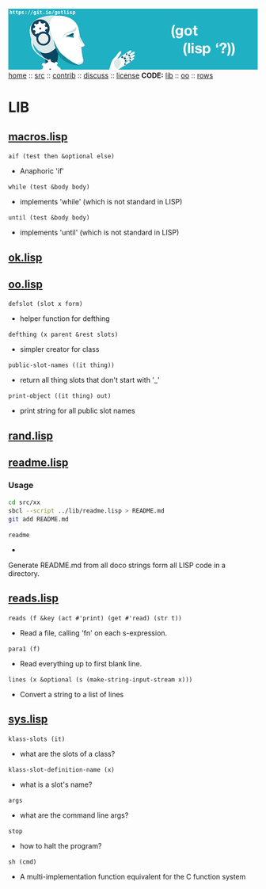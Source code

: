 <a name=top></a>
<a href="https://github.com/timm/lisp/blob/master/README.md#top">
<img src="https://raw.githubusercontent.com/timm/lisp/master/etc/img/gotlisp.png" ></a><br>
[home](https://github.com/timm/lisp/blob/master/README.md#top) ::
[src](http://github.com/timm/lisp) ::
[contrib](https://github.com/timm/lisp/blob/master/CONTRIBUTING.md) ::
[discuss](https://github.com/timm/lisp/issues) ::
[license](https://github.com/timm/lisp/blob/master/LICENSE.md) <b>CODE:</b>
[lib](https://github.com/timm/lisp/tree/master/src/lib/README.md#top) :: 
[oo](https://github.com/timm/lisp/tree/master/src/oo/README.md#top)  :: 
[rows](https://github.com/timm/lisp/tree/master/src/rows/README.md#top)  

# LIB




## [macros.lisp](macros.lisp)


`aif (test then &optional else)`

-   Anaphoric 'if'

`while (test &body body)`

-   implements 'while' (which is not standard in LISP)

`until (test &body body)`

-   implements 'until' (which is not standard in LISP)


## [ok.lisp](ok.lisp)



## [oo.lisp](oo.lisp)


`defslot (slot x form)`

-   helper function for defthing

`defthing (x parent &rest slots)`

-   simpler creator for class

`public-slot-names ((it thing))`

-   return all thing slots that don't start with '_'

`print-object ((it thing) out)`

-   print string for all public slot names


## [rand.lisp](rand.lisp)



## [readme.lisp](readme.lisp)




### Usage

```bash
cd src/xx
sbcl --script ../lib/readme.lisp > README.md
git add README.md
```




`readme `

-   
Generate README.md from all doco strings 
   form all LISP code in a directory.


## [reads.lisp](reads.lisp)


`reads (f &key (act #'print) (get #'read) (str t))`

-   Read  a file, calling 'fn' on each s-expression. 

`para1 (f)`

-   Read everything up to first blank line.

`lines (x &optional (s (make-string-input-stream x)))`

-   Convert a string to a list of lines


## [sys.lisp](sys.lisp)


`klass-slots (it)`

-   what are the slots of a class?

`klass-slot-definition-name (x)`

-   what is a slot's name?

`args `

-   what are the command line args?

`stop `

-   how to halt the program?

`sh (cmd)`

-   A multi-implementation function equivalent for the C function system
